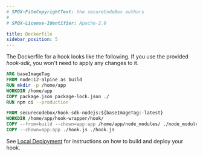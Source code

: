 ```yaml
---
# SPDX-FileCopyrightText: the secureCodeBox authors
#
# SPDX-License-Identifier: Apache-2.0

title: Dockerfile
sidebar_position: 5
---
```


The Dockerfile for a hook looks like the following.
If you use the provided *hook-sdk*, you won't need to apply any changes to it.

```Dockerfile
ARG baseImageTag
FROM node:12-alpine as build
RUN mkdir -p /home/app
WORKDIR /home/app
COPY package.json package-lock.json ./
RUN npm ci --production

FROM securecodebox/hook-sdk-nodejs:${baseImageTag:-latest}
WORKDIR /home/app/hook-wrapper/hook/
COPY --from=build --chown=app:app /home/app/node_modules/ ./node_modules/
COPY --chown=app:app ./hook.js ./hook.js
```

See [Local Deployment](/docs/contributing/local-deployment) for instructions on how to build and deploy your hook.
